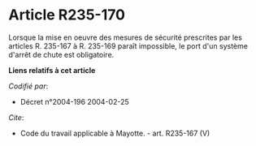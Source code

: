 # Article R235-170

Lorsque la mise en oeuvre des mesures de sécurité prescrites par les articles R. 235-167 à R. 235-169 paraît impossible, le
port d'un système d'arrêt de chute est obligatoire.

**Liens relatifs à cet article**

_Codifié par_:

  - Décret n°2004-196 2004-02-25

_Cite_:

  - Code du travail applicable à Mayotte. - art. R235-167 (V)
